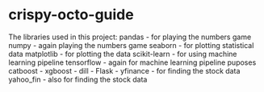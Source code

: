 # crispy-octo-guide
The libraries used in this project:
pandas - for playing the numbers game
numpy -  again playing the numbers game
seaborn - for plotting statistical data
matplotlib - for plotting the data
scikit-learn - for using machine learning pipeline
tensorflow - again for machine learning pipeline puposes
catboost - 
xgboost - 
dill -
Flask - 
yfinance - for finding the stock data
yahoo_fin - also for finding the stock data
